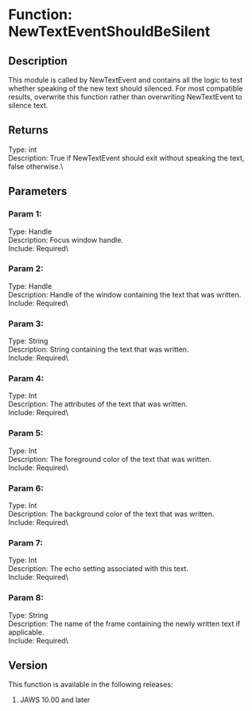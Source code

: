 # Function: NewTextEventShouldBeSilent

## Description

This module is called by NewTextEvent and contains all the logic to test
whether speaking of the new text should silenced. For most compatible
results, overwrite this function rather than overwriting NewTextEvent to
silence text.

## Returns

Type: int\
Description: True if NewTextEvent should exit without speaking the text,
false otherwise.\

## Parameters

### Param 1:

Type: Handle\
Description: Focus window handle.\
Include: Required\

### Param 2:

Type: Handle\
Description: Handle of the window containing the text that was written.\
Include: Required\

### Param 3:

Type: String\
Description: String containing the text that was written.\
Include: Required\

### Param 4:

Type: Int\
Description: The attributes of the text that was written.\
Include: Required\

### Param 5:

Type: Int\
Description: The foreground color of the text that was written.\
Include: Required\

### Param 6:

Type: Int\
Description: The background color of the text that was written.\
Include: Required\

### Param 7:

Type: Int\
Description: The echo setting associated with this text.\
Include: Required\

### Param 8:

Type: String\
Description: The name of the frame containing the newly written text if
applicable.\
Include: Required\

## Version

This function is available in the following releases:

1.  JAWS 10.00 and later
